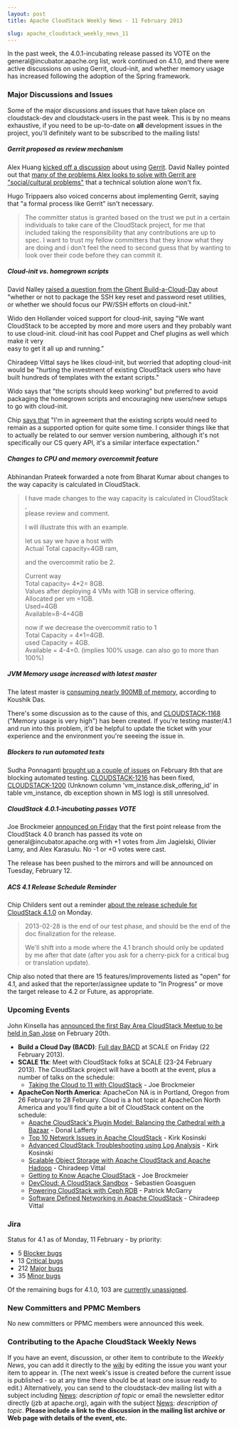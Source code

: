 ```yaml
---
layout: post
title: Apache CloudStack Weekly News - 11 February 2013

slug: apache_cloudstack_weekly_news_11
---
```

 <p>In the past week, the 4.0.1-incubating release passed its VOTE on the general@incubator.apache.org list, work continued on 4.1.0, and there were active discussions on using Gerrit, cloud-init, and whether memory usage has increased following the adoption of the Spring framework. </p>

<h3><a name="ApacheCloudstackWeeklyNews-11February2013-MajorDiscussionsandIssues"></a>Major Discussions and Issues</h3>

<p>Some of the major discussions and issues that have taken place on cloudstack-dev and cloudstack-users in the past week. This is by no means exhaustive, if you need to be up-to-date on <b>all</b> development issues in the project, you'll definitely want to be subscribed to the mailing lists!</p>

<h5><a name="ApacheCloudstackWeeklyNews-11February2013-Gerritproposedasreviewmechanism"></a>Gerrit proposed as review mechanism</h5>

<p>Alex Huang <a href="http://markmail.org/message/inerurmjtc6v57ba" class="external-link" rel="nofollow">kicked off a discussion</a> about using <a href="http://code.google.com/p/gerrit/" class="external-link" rel="nofollow">Gerrit</a>. David Nalley pointed out that <a href="http://markmail.org/message/kitfyx5cqvyeopwl" class="external-link" rel="nofollow">many of the problems Alex looks to solve with Gerrit are "social/cultural problems"</a> that a technical solution alone won't fix. </p>

<p>Hugo Trippaers also voiced concerns about implementing Gerrit, saying that "a formal process like Gerrit" isn't necessary. </p>

<blockquote>
<p>The committer status is granted based on the trust we put in a certain individuals to take care of the CloudStack project, for me that included taking the responsibility that any contributions are up to spec. I want to trust my fellow committers that they know what they are doing and i don't feel the need to second guess that by wanting to look over their code before they can commit it.</p></blockquote>

<h5><a name="ApacheCloudstackWeeklyNews-11February2013-Cloudinitvs.homegrownscripts"></a>Cloud-init vs. homegrown scripts</h5>

<p>David Nalley <a href="http://markmail.org/message/qs7k4akccoh7slk5" class="external-link" rel="nofollow">raised a question from the Ghent Build-a-Cloud-Day</a> about "whether or not to package the SSH key reset and password reset utilities, or whether we should focus our PW/SSH efforts on cloud-init." </p>

<p>Wido den Hollander voiced support for cloud-init, saying "We want CloudStack to be accepted by more and more users and they probably want to use cloud-init. cloud-init has cool Puppet and Chef plugins as well which make it very <br/>
easy to get it all up and running."</p>

<p>Chiradeep Vittal says he likes cloud-init, but worried that adopting cloud-init would be "hurting the investment of existing CloudStack users who have built hundreds of templates with the extant scripts." </p>

<p>Wido says that "the scripts should keep working" but preferred to avoid packaging the homegrown scripts and encouraging new users/new setups to go with cloud-init.</p>

<p>Chip <a href="http://markmail.org/message/y5z3c7fnpotyzdmb" class="external-link" rel="nofollow">says that</a> "I'm in agreement that the existing scripts would need to remain as a supported option for quite some time.  I consider things like that to actually be related to our semver version numbering, although it's not specifically our CS query API, it's a similar interface expectation."</p>

<h5><a name="ApacheCloudstackWeeklyNews-11February2013-ChangestoCPUandmemoryovercommitfeature"></a>Changes to CPU and memory overcommit feature</h5>

<p>Abhinandan Prateek forwarded a note from Bharat Kumar about changes to the way capacity is calculated in CloudStack. </p>

<blockquote>
<p>I have made changes to the way capacity is calculated in CloudStack ,<br/>
please review and comment.</p>

<p>I will illustrate this with an example.</p>

<p>let us say we have a host with<br/>
Actual Total capacity=4GB ram,</p>

<p>and the overcommit ratio be 2.</p>

<p>Current way       <br/>
Total capacity= 4*2= 8GB.<br/>
Values after deploying 4 VMs with 1GB in service offering.<br/>
Allocated per vm =1GB.<br/>
Used=4GB<br/>
Available=8-4=4GB</p>

<p>now if we decrease the overcommit ratio to 1<br/>
Total Capacity = 4*1=4GB.<br/>
used Capacity = 4GB.<br/>
Available = 4-4=0. (implies 100% usage. can also go to more than 100%)</p></blockquote>

<h5><a name="ApacheCloudstackWeeklyNews-11February2013-JVMMemoryusageincreasedwithlatestmaster"></a>JVM Memory usage increased with latest master</h5>

<p>The latest master is <a href="http://markmail.org/message/ye35yeey6ooxyegb" class="external-link" rel="nofollow">consuming nearly 900MB of memory</a>, according to Koushik Das. </p>

<p>There's some discussion as to the cause of this, and <a href="https://issues.apache.org/jira/browse/CLOUDSTACK-1169" class="external-link" rel="nofollow">CLOUDSTACK-1168</a> ("Memory usage is very high") has been created. If you're testing master/4.1 and run into this problem, it'd be helpful to update the ticket with your experience and the environment you're seeeing the issue in. </p>

<h5><a name="ApacheCloudstackWeeklyNews-11February2013-Blockerstorunautomatedtests"></a>Blockers to run automated tests</h5>

<p>Sudha Ponnaganti <a href="http://markmail.org/message/yn3eb7gqzzfzadqt" class="external-link" rel="nofollow">brought up a couple of issues</a> on February 8th that are blocking automated testing. <a href="https://issues.apache.org/jira/browse/CLOUDSTACK-1216" class="external-link" rel="nofollow">CLOUDSTACK-1216</a> has been fixed, <a href="https://issues.apache.org/jira/browse/CLOUDSTACK-1200" class="external-link" rel="nofollow">CLOUDSTACK-1200</a> (Unknown column 'vm_instance.disk_offering_id' in table vm_instance, db exception shown in MS log) is still unresolved.</p>

<h5><a name="ApacheCloudstackWeeklyNews-11February2013-CloudStack4.0.1incubatingpassesVOTE"></a>CloudStack 4.0.1-incubating passes VOTE</h5>

<p>Joe Brockmeier <a href="http://markmail.org/message/ef4exivtkmhekhxh" class="external-link" rel="nofollow">announced on Friday</a> that the first point release from the CloudStack 4.0 branch has passed its vote on general@incubator.apache.org with +1 votes from Jim Jagielski, Olivier Lamy, and Alex Karasulu. No -1 or +0 votes were cast. </p>

<p>The release has been pushed to the mirrors and will be announced on Tuesday, February 12. </p>

<h5><a name="ApacheCloudstackWeeklyNews-11February2013-ACS4.1ReleaseScheduleReminder"></a>ACS 4.1 Release Schedule Reminder</h5>

<p>Chip Childers sent out a reminder <a href="http://markmail.org/thread/k7xf5jmznsf6gruo" class="external-link" rel="nofollow">about the release schedule for CloudStack 4.1.0</a> on Monday. </p>

<blockquote>
<p>2013-02-28 is the end of our test phase, and should be the end of the doc finalization for the release.</p>

<p>We'll shift into a mode where the 4.1 branch should only be updated by me after that date (after you ask for a cherry-pick for a critical bug or translation update).</p></blockquote>

<p>Chip also noted that there are 15 features/improvements listed as "open" for 4.1, and asked that the reporter/assignee update to "In Progress" or move the target release to 4.2 or Future, as appropriate.</p>

<h3><a name="ApacheCloudstackWeeklyNews-11February2013-UpcomingEvents"></a>Upcoming Events</h3>

<p>John Kinsella has <a href="http://markmail.org/thread/frj26yjlgn7gty6x" class="external-link" rel="nofollow">announced the first Bay Area CloudStack Meetup to be held in San Jose</a> on February 20th. </p>

<ul>
	<li><b>Build a Cloud Day (BACD)</b>: <a href="http://buildacloud.org/about-diy-cloud-computing/cloud-events/viewevent/138-build-a-cloud-day-scale11x.html" class="external-link" rel="nofollow">Full day BACD</a> at SCALE on Friday (22 February 2013).</li>
	<li><b>SCALE 11x</b>: Meet with CloudStack folks at SCALE (23-24 February 2013). The CloudStack project will have a booth at the event, plus a number of talks on the schedule:
	<ul>
		<li><a href="http://www.socallinuxexpo.org/scale11x/presentations/taking-open-cloud-11-cloudstack" class="external-link" rel="nofollow">Taking the Cloud to 11 with CloudStack</a> - Joe Brockmeier</li>
	</ul>
	</li>
	<li><b>ApacheCon North America</b>: ApacheCon NA is in Portland, Oregon from 26 February to 28 February. Cloud is a hot topic at ApacheCon North America and you'll find quite a bit of CloudStack content on the schedule:
	<ul>
		<li><a href="http://na.apachecon.com/schedule/presentation/126/" class="external-link" rel="nofollow">Apache CloudStack's Plugin Model: Balancing the Cathedral with a Bazaar</a> - Donal Lafferty</li>
		<li><a href="http://na.apachecon.com/schedule/presentation/127/" class="external-link" rel="nofollow">Top 10 Network Issues in Apache CloudStack</a> - Kirk Kosinski</li>
		<li><a href="http://na.apachecon.com/schedule/presentation/128/" class="external-link" rel="nofollow">Advanced CloudStack Troubleshooting using Log Analysis</a> - Kirk Kosinski</li>
		<li><a href="http://na.apachecon.com/schedule/presentation/129/" class="external-link" rel="nofollow">Scalable Object Storage with Apache CloudStack and Apache Hadoop</a> - Chiradeep Vittal</li>
		<li><a href="http://na.apachecon.com/schedule/presentation/116/" class="external-link" rel="nofollow">Getting to Know Apache CloudStack</a> - Joe Brockmeier</li>
		<li><a href="http://na.apachecon.com/schedule/presentation/145/" class="external-link" rel="nofollow">DevCloud: A CloudStack Sandbox</a> - Sebastien Goasguen</li>
		<li><a href="http://na.apachecon.com/schedule/presentation/146/" class="external-link" rel="nofollow">Powering CloudStack with Ceph RDB</a> - Patrick McGarry</li>
		<li><a href="http://na.apachecon.com/schedule/presentation/147/" class="external-link" rel="nofollow">Software Defined Networking in Apache CloudStack</a> - Chiradeep Vittal</li>
	</ul>
	</li>
</ul>


<h3><a name="ApacheCloudstackWeeklyNews-11February2013-Jira"></a>Jira</h3>

<p>Status for 4.1 as of Monday, 11 February - by priority:</p>

<ul>
	<li>5 <a href="http://is.gd/blockers41acs" class="external-link" rel="nofollow">Blocker bugs</a></li>
	<li>13 <a href="http://is.gd/critical41acs" class="external-link" rel="nofollow">Critical bugs</a></li>
	<li>212 <a href="http://is.gd/major41acs" class="external-link" rel="nofollow">Major bugs</a></li>
	<li>35 <a href="http://is.gd/minor41acs" class="external-link" rel="nofollow">Minor bugs</a></li>
</ul>


<p>Of the remaining bugs for 4.1.0, 103 are <a href="http://is.gd/unassigned41acs" class="external-link" rel="nofollow">currently unassigned</a>.</p>

<h3><a name="ApacheCloudstackWeeklyNews-11February2013-NewCommittersandPPMCMembers"></a>New Committers and PPMC Members</h3>

<p>No new committers or PPMC members were announced this week. </p>

<h3><a name="ApacheCloudstackWeeklyNews-11February2013-ContributingtotheApacheCloudStackWeeklyNews"></a>Contributing to the Apache CloudStack Weekly News</h3>

<p>If you have an event, discussion, or other item to contribute to the <em>Weekly News</em>, you can add it directly to the <a href="https://cwiki.apache.org/confluence/display/CLOUDSTACK/CloudStack+Weekly+News" class="external-link" rel="nofollow">wiki</a> by editing the issue you want your item to appear in. (The next week's issue is created before the current issue is published - so at any time there should be at least one issue ready to edit.) Alternatively, you can send to the cloudstack-dev mailing list with a subject including <a href="" title="News">News</a>: <em>description of topic</em> or email the newsletter editor directly (jzb at apache.org), again with the subject <a href="" title="News">News</a>: <em>description of topic</em>. <b>Please include a link to the discussion in the mailing list archive or Web page with details of the event, etc.</b> </p>
